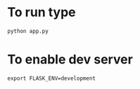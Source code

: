 # To run type 

```python 
python app.py
```

# To enable dev server
```
export FLASK_ENV=development
```

